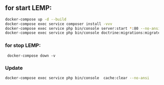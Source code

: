 
## for start LEMP:
```bash
docker-compose up -d --build
docker-compose exec service composer install -vvv
docker-compose exec service php bin/console server:start *:80 --no-ansi
docker-compose exec service php bin/console doctrine:migrations:migrate --no-ansi --no-interaction
```

### for stop LEMP:
`` docker-compose down -v``


### Update
```bash
docker-compose exec service php bin/console  cache:clear --no-ansi
```